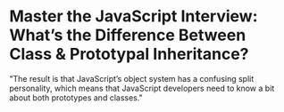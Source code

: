 # Master the JavaScript Interview: What’s the Difference Between Class & Prototypal Inheritance?

"The result is that JavaScript’s object system has a confusing split personality, 
which means that JavaScript developers need to know a bit about both prototypes and classes."


